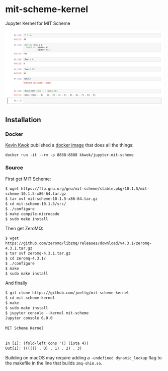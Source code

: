 # mit-scheme-kernel

Jupyter Kernel for MIT Scheme

![](demo.png)

## Installation

### Docker

[Kevin Kwok](https://github.com/antimatter15) published a [docker image](https://hub.docker.com/r/kkwok/jupyter-mit-scheme/) that does all the things:

```
docker run -it --rm -p 8888:8888 kkwok/jupyter-mit-scheme
```

### Source

First get MIT Scheme:

```
$ wget https://ftp.gnu.org/gnu/mit-scheme/stable.pkg/10.1.5/mit-scheme-10.1.5-x86-64.tar.gz
$ tar xvf mit-scheme-10.1.5-x86-64.tar.gz
$ cd mit-scheme-10.1.5/src/
$ ./configure
$ make compile-microcode
$ sudo make install
```

Then get ZeroMQ:

```
$ wget https://github.com/zeromq/libzmq/releases/download/v4.3.1/zeromq-4.3.1.tar.gz
$ tar xvf zeromq-4.3.1.tar.gz
$ cd zeromq-4.3.1/
$ ./configure
$ make
$ sudo make install
```

And finally

```
$ git clone https://github.com/joeltg/mit-scheme-kernel
$ cd mit-scheme-kernel
$ make
$ sudo make install
$ jupyter console --kernel mit-scheme
Jupyter console 6.0.0

MIT Scheme Kernel


In [1]: (fold-left cons '() (iota 4))
Out[1]: ((((() . 0) . 1) . 2) . 3)
```

Building on macOS may require adding a `-undefined dynamic_lookup` flag to the makefile in the line that builds `zmq-shim.so`.
